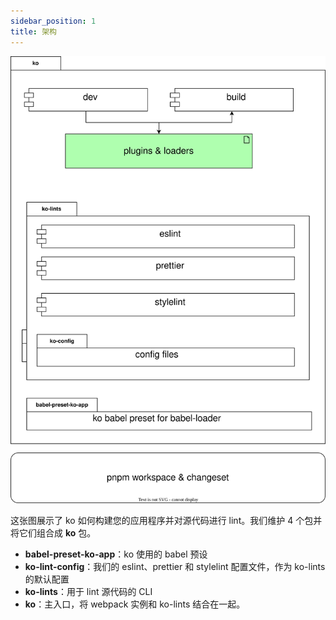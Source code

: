 ```yaml
---
sidebar_position: 1
title: 架构
---
```


![架构图](/img/architecture.svg)

这张图展示了 ko 如何构建您的应用程序并对源代码进行 lint。我们维护 4 个包并将它们组合成 **ko** 包。

* **babel-preset-ko-app**：ko 使用的 babel 预设
* **ko-lint-config**：我们的 eslint、prettier 和 stylelint 配置文件，作为 ko-lints 的默认配置
* **ko-lints**：用于 lint 源代码的 CLI
* **ko**：主入口，将 webpack 实例和 ko-lints 结合在一起。

